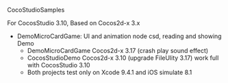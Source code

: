 CocoStudioSamples

For CocosStudio 3.10, Based on Cocos2d-x 3.x


  - DemoMicroCardGame: UI and animation node csd, reading and showing Demo
      * DemoMicroCardGame Cocos2d-x 3.17 (crash play sound effect)
      * CocosStudioDemo Cocos2d-x 3.10 (upgrade FileUlity 3.17) work full with CocosStudio 3.10
      * Both projects test only on Xcode 9.4.1 and iOS simulate 8.1
